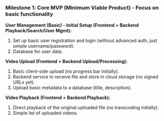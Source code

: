 ### Milestone 1: Core MVP (Minimum Viable Product) - Focus on basic functionality

**User Management (Basic) - Initial Setup (Frontend + Backend Playback/Search/User Mgmt):**
1. Set up basic user registration and login (without advanced auth, just simple username/password).
2. Database for user data.
   
**Video Upload (Frontend + Backend Upload/Processing):**
1. Basic client-side upload (no progress bar initially).
2. Backend service to receive file and store in cloud storage (no signed URLs yet).
3. Upload basic metadata to a database (title, description).

**Video Playback (Frontend + Backend Playback):**
1. Direct playback of the original uploaded file (no transcoding initially).
2. Simple list of uploaded videos.
